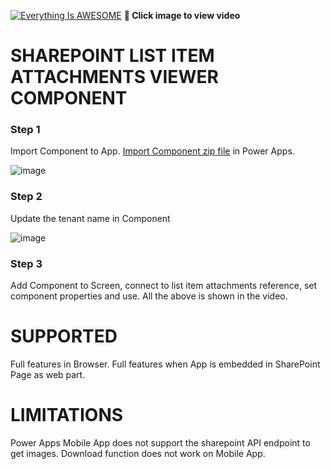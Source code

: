 
[![Everything Is AWESOME](http://img.youtube.com/vi/3dNeMVLZDHo/maxresdefault.jpg)](https://youtu.be/3dNeMVLZDHo "Attachments Viewer Component")
**🎥 Click image to view video**

# SHAREPOINT LIST ITEM ATTACHMENTS VIEWER COMPONENT

### Step 1
Import Component to App.
[Import Component zip file](https://github.com/rdorrani/PowerApps/blob/master/AttachmentsViewer/Attachments%20Viewer%20Component.msapp) in Power Apps. 

![image](https://user-images.githubusercontent.com/19437310/135476441-bf02c98b-6650-4019-af16-5f6e601e2f26.png)

### Step 2
Update the tenant name in Component

![image](https://user-images.githubusercontent.com/19437310/135476463-f6ebeb58-a4d0-4d92-8f5e-4d4940b067bd.png)

### Step 3
Add Component to Screen, connect to list item attachments reference, set component properties and use. 
All the above is shown in the video.

# SUPPORTED
Full features in Browser.
Full features when App is embedded in SharePoint Page as web part.

# LIMITATIONS
Power Apps Mobile App does not support the sharepoint API endpoint to get images.
Download function does not work on Mobile App.
